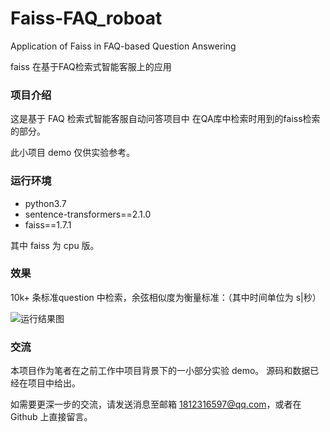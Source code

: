 # Faiss-FAQ_roboat
Application of Faiss in FAQ-based Question Answering

faiss 在基于FAQ检索式智能客服上的应用

### 项目介绍
  这是基于 FAQ 检索式智能客服自动问答项目中 在QA库中检索时用到的faiss检索的部分。
  
  此小项目 demo 仅供实验参考。

### 运行环境
  * python3.7
  * sentence-transformers==2.1.0
  * faiss==1.7.1
  
  其中 faiss 为 cpu 版。
  
### 效果
  10k+ 条标准question 中检索，余弦相似度为衡量标准：（其中时间单位为 s|秒）

  ![运行结果图](https://github.com/xuyingjie521/Faiss-FAQ_roboat/show_result.png)

### 交流
  本项目作为笔者在之前工作中项目背景下的一小部分实验 demo。 
  源码和数据已经在项目中给出。
  
  如需要更深一步的交流，请发送消息至邮箱 1812316597@qq.com，或者在 Github 上直接留言。
